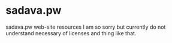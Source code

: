 # sadava.pw
sadava.pw web-site resources
I am so sorry but currently do not understand necessary of licenses and thing like that.
